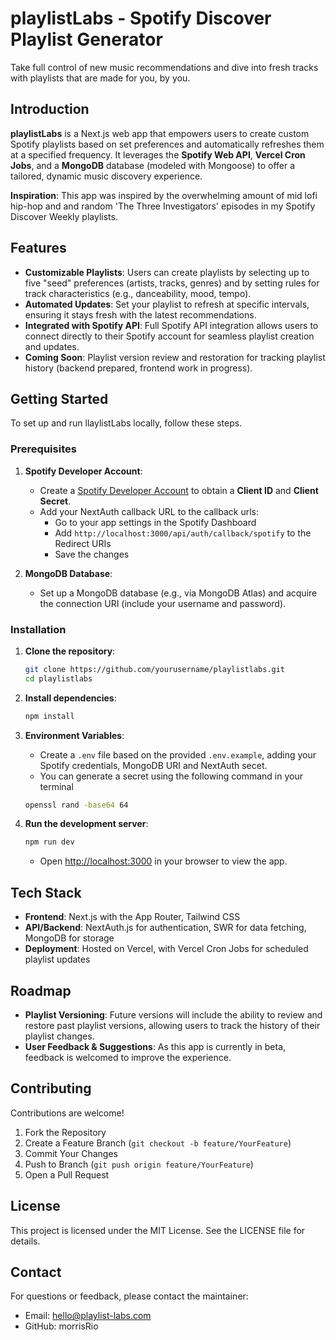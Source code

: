 # playlistLabs - Spotify Discover Playlist Generator

Take full control of new music recommendations and dive into fresh tracks with playlists that are made for you, by you.

## Introduction

**playlistLabs** is a Next.js web app that empowers users to create custom Spotify playlists based on set preferences and automatically refreshes them at a specified frequency. It leverages the **Spotify Web API**, **Vercel Cron Jobs**, and a **MongoDB** database (modeled with Mongoose) to offer a tailored, dynamic music discovery experience.

**Inspiration**: This app was inspired by the overwhelming amount of mid lofi hip-hop and and random 'The Three Investigators' episodes in my Spotify Discover Weekly playlists.

## Features

-   **Customizable Playlists**: Users can create playlists by selecting up to five "seed" preferences (artists, tracks, genres) and by setting rules for track characteristics (e.g., danceability, mood, tempo).
-   **Automated Updates**: Set your playlist to refresh at specific intervals, ensuring it stays fresh with the latest recommendations.
-   **Integrated with Spotify API**: Full Spotify API integration allows users to connect directly to their Spotify account for seamless playlist creation and updates.
-   **Coming Soon**: Playlist version review and restoration for tracking playlist history (backend prepared, frontend work in progress).

## Getting Started

To set up and run llaylistLabs locally, follow these steps.

### Prerequisites

1. **Spotify Developer Account**:

    - Create a [Spotify Developer Account](https://developer.spotify.com/dashboard/applications) to obtain a **Client ID** and **Client Secret**.
    - Add your NextAuth callback URL to the callback urls:
        - Go to your app settings in the Spotify Dashboard
        - Add `http://localhost:3000/api/auth/callback/spotify` to the Redirect URIs
        - Save the changes

2. **MongoDB Database**:
    - Set up a MongoDB database (e.g., via MongoDB Atlas) and acquire the connection URI (include your username and password).

### Installation

1. **Clone the repository**:

    ```bash
    git clone https://github.com/yourusername/playlistlabs.git
    cd playlistlabs
    ```

2. **Install dependencies**:

    ```bash
    npm install
    ```

3. **Environment Variables**:

    - Create a `.env` file based on the provided `.env.example`, adding your Spotify credentials, MongoDB URI and NextAuth secet.
    - You can generate a secret using the following command in your terminal

    ```bash
    openssl rand -base64 64
    ```

4. **Run the development server**:
    ```bash
    npm run dev
    ```
    - Open [http://localhost:3000](http://localhost:3000) in your browser to view the app.

## Tech Stack

-   **Frontend**: Next.js with the App Router, Tailwind CSS
-   **API/Backend**: NextAuth.js for authentication, SWR for data fetching, MongoDB for storage
-   **Deployment**: Hosted on Vercel, with Vercel Cron Jobs for scheduled playlist updates

## Roadmap

-   **Playlist Versioning**: Future versions will include the ability to review and restore past playlist versions, allowing users to track the history of their playlist changes.
-   **User Feedback & Suggestions**: As this app is currently in beta, feedback is welcomed to improve the experience.

## Contributing

Contributions are welcome!

1. Fork the Repository
2. Create a Feature Branch (`git checkout -b feature/YourFeature`)
3. Commit Your Changes
4. Push to Branch (`git push origin feature/YourFeature`)
5. Open a Pull Request

## License

This project is licensed under the MIT License. See the LICENSE file for details.

## Contact

For questions or feedback, please contact the maintainer:

-   Email: hello@playlist-labs.com
-   GitHub: morrisRio
